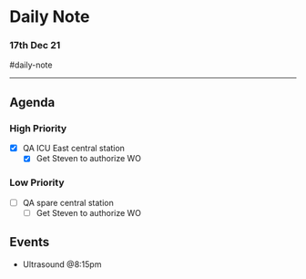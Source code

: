 # Daily Note
### 17th Dec 21 

#daily-note 

---

## Agenda
### High Priority
- [x] QA ICU East central station
	- [x] Get Steven to authorize WO

### Low Priority
- [ ] QA spare central station
	- [ ] Get Steven to authorize WO

## Events
- Ultrasound @8:15pm